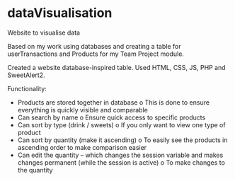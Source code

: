# dataVisualisation
Website to visualise data

Based on my work using databases and creating a table for userTransactions and Products for my Team Project module.

Created a website database-inspired table. Used HTML, CSS, JS, PHP and SweetAlert2.

Functionality:
-	Products are stored together in database 
o	This is done to ensure everything is quickly visible and comparable
-	Can search by name
o	Ensure quick access to specific products
-	Can sort by type (drink / sweets)
o	If you only want to view one type of product
-	Can sort by quantity (make it ascending)
o	To easily see the products in ascending order to make comparison easier
-	Can edit the quantity – which changes the session variable and makes changes permanent (while the session is active)
o	To make changes to the quantity
